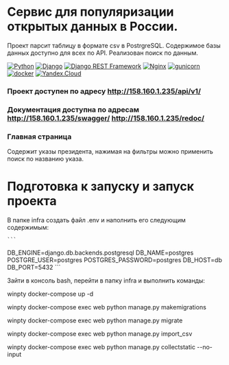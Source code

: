 # Cервис для популяризации открытых данных в России.

Проект парсит таблицу в формате csv в PostrgreSQL. Содержимое базы данных доступно для всех по API. Реализован поиск по данным.

[![Python](https://img.shields.io/badge/-Python-464646?style=flat-square&logo=Python)](https://www.python.org/)
[![Django](https://img.shields.io/badge/-Django-464646?style=flat-square&logo=Django)](https://www.djangoproject.com/)
[![Django REST Framework](https://img.shields.io/badge/-Django%20REST%20Framework-464646?style=flat-square&logo=Django%20REST%20Framework)](https://www.django-rest-framework.org/)
[![Nginx](https://img.shields.io/badge/-NGINX-464646?style=flat-square&logo=NGINX)](https://nginx.org/ru/)
[![gunicorn](https://img.shields.io/badge/-gunicorn-464646?style=flat-square&logo=gunicorn)](https://gunicorn.org/)
[![docker](https://img.shields.io/badge/-Docker-464646?style=flat-square&logo=docker)](https://www.docker.com/)
[![Yandex.Cloud](https://img.shields.io/badge/-Yandex.Cloud-464646?style=flat-square&logo=Yandex.Cloud)](https://cloud.yandex.ru/)

### Проект доступен по адресу http://158.160.1.235/api/v1/

### Документация доступна по адресам http://158.160.1.235/swagger/   http://158.160.1.235/redoc/

### Главная страница

Содержит указы президента, нажимая на фильтры можно применить поиск по названию указа. 

# Подготовка к запуску и запуск проекта

В папке infra создать файл .env и наполнить его следующим содержимым:

    ```
 DB_ENGINE=django.db.backends.postgresql
 DB_NAME=postgres
 POSTGRE_USER=postgres
 POSTGRES_PASSWORD=postgres
 DB_HOST=db
 DB_PORT=5432
    ```

Зайти в консоль bash, перейти в папку infra и выполнить команды:

winpty docker-compose up -d

winpty docker-compose exec web python manage.py makemigrations

winpty docker-compose exec web python manage.py migrate

winpty docker-compose exec web python manage.py import_csv

winpty docker-compose exec web python manage.py collectstatic --no-input
